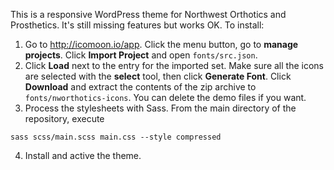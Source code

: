 This is a responsive WordPress theme for Northwest Orthotics and Prosthetics.
It's still missing features but works OK. To install:

1. Go to http://icomoon.io/app. Click the menu button, go to **manage projects**.
Click **Import Project** and open `fonts/src.json`.
2. Click **Load** next to the entry for the imported set. Make sure all the icons are selected with the **select** tool, then click **Generate Font**. Click **Download** and extract the contents of the zip archive to `fonts/nworthotics-icons`. You can delete the demo files if you want.
3. Process the stylesheets with Sass. From the main directory of the repository, execute

`sass scss/main.scss main.css --style compressed`

4. Install and active the theme.
